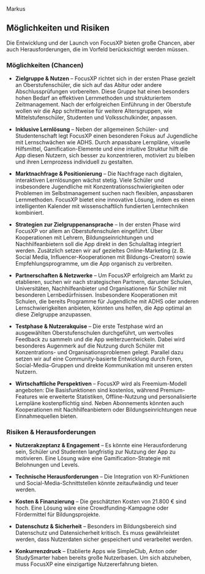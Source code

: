 Markus

## Möglichkeiten und Risiken

Die Entwicklung und der Launch von FocusXP bieten große Chancen, aber auch Herausforderungen, die im Vorfeld berücksichtigt werden müssen.

### Möglichkeiten (Chancen)
- **Zielgruppe & Nutzen** – FocusXP richtet sich in der ersten Phase gezielt an Oberstufenschüler, die sich auf das Abitur oder andere Abschlussprüfungen vorbereiten. Diese Gruppe hat einen besonders hohen Bedarf an effektiven Lernmethoden und strukturiertem Zeitmanagement. Nach der erfolgreichen Einführung in der Oberstufe wollen wir die App schrittweise für weitere Altersgruppen, wie Mittelstufenschüler, Studenten und Volksschulkinder, anpassen.

- **Inklusive Lernlösung** – Neben der allgemeinen Schüler- und Studentenschaft legt FocusXP einen besonderen Fokus auf Jugendliche mit Lernschwächen wie ADHS. Durch anpassbare Lernpläne, visuelle Hilfsmittel, Gamification-Elemente und eine intuitive Struktur hilft die App diesen Nutzern, sich besser zu konzentrieren, motiviert zu bleiben und ihren Lernprozess individuell zu gestalten.

- **Marktnachfrage & Positionierung** – Die Nachfrage nach digitalen, interaktiven Lernlösungen wächst stetig. Viele Schüler und insbesondere Jugendliche mit Konzentrationsschwierigkeiten oder Problemen im Selbstmanagement suchen nach flexiblen, anpassbaren Lernmethoden. FocusXP bietet eine innovative Lösung, indem es einen intelligenten Kalender mit wissenschaftlich fundierten Lerntechniken kombiniert.

- **Strategien zur Zielgruppenansprache** – In der ersten Phase wird FocusXP vor allem an Oberstufenschulen eingeführt. Über Kooperationen mit Lehrern, Bildungseinrichtungen und Nachhilfeanbietern soll die App direkt in den Schulalltag integriert werden. Zusätzlich setzen wir auf gezieltes Online-Marketing (z. B. Social Media, Influencer-Kooperationen mit Bildungs-Creatorn) sowie Empfehlungsprogramme, um die App organisch zu verbreiten.

- **Partnerschaften & Netzwerke** – Um FocusXP erfolgreich am Markt zu etablieren, suchen wir nach strategischen Partnern, darunter Schulen, Universitäten, Nachhilfeanbieter und Organisationen für Schüler mit besonderen Lernbedürfnissen. Insbesondere Kooperationen mit Schulen, die bereits Programme für Jugendliche mit ADHS oder anderen Lernschwierigkeiten anbieten, könnten uns helfen, die App optimal an diese Zielgruppe anzupassen.

- **Testphase & Nutzerakquise** – Die erste Testphase wird an ausgewählten Oberstufenschulen durchgeführt, um wertvolles Feedback zu sammeln und die App weiterzuentwickeln. Dabei wird besonderes Augenmerk auf die Nutzung durch Schüler mit Konzentrations- und Organisationsproblemen gelegt. Parallel dazu setzen wir auf eine Community-basierte Entwicklung durch Foren, Social-Media-Gruppen und direkte Kommunikation mit unseren ersten Nutzern.

- **Wirtschaftliche Perspektiven** – FocusXP wird als Freemium-Modell angeboten: Die Basisfunktionen sind kostenlos, während Premium-Features wie erweiterte Statistiken, Offline-Nutzung und personalisierte Lernpläne kostenpflichtig sind. Neben Abonnements könnten auch Kooperationen mit Nachhilfeanbietern oder Bildungseinrichtungen neue Einnahmequellen bieten.

### Risiken & Herausforderungen
- **Nutzerakzeptanz & Engagement** – Es könnte eine Herausforderung sein, Schüler und Studenten langfristig zur Nutzung der App zu motivieren. Eine Lösung wäre eine Gamification-Strategie mit Belohnungen und Levels.

- **Technische Herausforderungen** – Die Integration von KI-Funktionen und Social-Media-Schnittstellen könnte zeitaufwändig und teuer werden.

- **Kosten & Finanzierung** – Die geschätzten Kosten von 21.800 € sind hoch. Eine Lösung wäre eine Crowdfunding-Kampagne oder Fördermittel für Bildungsprojekte.

- **Datenschutz & Sicherheit** – Besonders im Bildungsbereich sind Datenschutz und Datensicherheit kritisch. Es muss gewährleistet werden, dass Nutzerdaten sicher gespeichert und verarbeitet werden.

- **Konkurrenzdruck** – Etablierte Apps wie SimpleClub, Anton oder StudySmarter haben bereits große Nutzerbasen. Um sich abzuheben, muss FocusXP eine einzigartige Nutzererfahrung bieten.